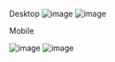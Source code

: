 Desktop
![image](https://github.com/Yamete-Kudasai/Calculadora-de-calorias/assets/70662445/681de950-f34a-4a7f-bd5c-552028c12a13)
![image](https://github.com/Yamete-Kudasai/Calculadora-de-calorias/assets/70662445/621c9489-5bf0-49ff-9ab2-b859ab7e52c1)


Mobile

![image](https://github.com/Yamete-Kudasai/Calculadora-de-calorias/assets/70662445/0449f9cc-ff3e-47fe-b69d-b3a8acc91da0)
![image](https://github.com/Yamete-Kudasai/Calculadora-de-calorias/assets/70662445/02dd6238-dc66-484a-aebe-2bc456f7d2da)
